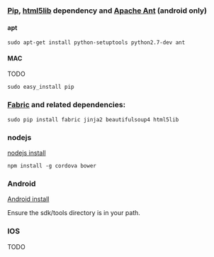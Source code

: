 ### [Pip](https://pypi.python.org/pypi/pip), [html5lib](https://pypi.python.org/pypi/html5lib) dependency and [Apache Ant](http://ant.apache.org/) (android only)

#### apt

```
sudo apt-get install python-setuptools python2.7-dev ant
```

#### MAC

TODO

```
sudo easy_install pip
```

### [Fabric](http://docs.fabfile.org) and related dependencies:

```
sudo pip install fabric jinja2 beautifulsoup4 html5lib
```

### nodejs

[nodejs install](https://github.com/joyent/node/wiki/installation)

```
npm install -g cordova bower
```

### Android

[Android install](http://developer.android.com/sdk/installing/index.html)

Ensure the sdk/tools directory is in your path.

### IOS

TODO
